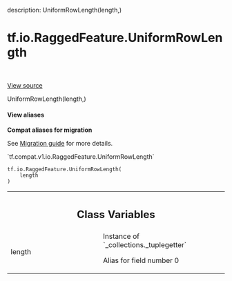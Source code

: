 description: UniformRowLength(length,)

<div itemscope itemtype="http://developers.google.com/ReferenceObject">
<meta itemprop="name" content="tf.io.RaggedFeature.UniformRowLength" />
<meta itemprop="path" content="Stable" />
<meta itemprop="property" content="__new__"/>
<meta itemprop="property" content="length"/>
</div>

# tf.io.RaggedFeature.UniformRowLength

<!-- Insert buttons and diff -->

<table class="tfo-notebook-buttons tfo-api nocontent" align="left">

</table>

<a target="_blank" href="/code/stable/tensorflow/python/ops/parsing_config.py">View source</a>



UniformRowLength(length,)

<section class="expandable">
  <h4 class="showalways">View aliases</h4>
  <p>
<b>Compat aliases for migration</b>
<p>See
<a href="https://www.tensorflow.org/guide/migrate">Migration guide</a> for
more details.</p>
<p>`tf.compat.v1.io.RaggedFeature.UniformRowLength`</p>
</p>
</section>

<pre class="devsite-click-to-copy prettyprint lang-py tfo-signature-link">
<code>tf.io.RaggedFeature.UniformRowLength(
    length
)
</code></pre>



<!-- Placeholder for "Used in" -->




<!-- Tabular view -->
 <table class="responsive fixed orange">
<colgroup><col width="214px"><col></colgroup>
<tr><th colspan="2"><h2 class="add-link">Class Variables</h2></th></tr>

<tr>
<td>
length<a id="length"></a>
</td>
<td>
Instance of `_collections._tuplegetter`

Alias for field number 0
</td>
</tr>
</table>

